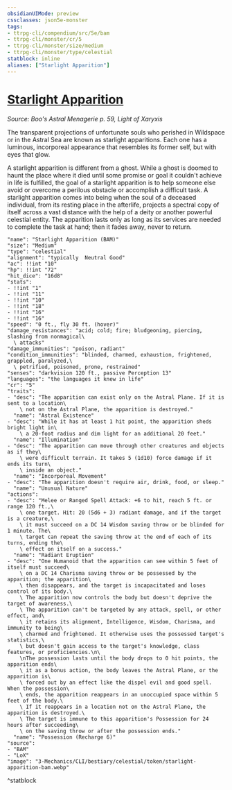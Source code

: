 ```yaml
---
obsidianUIMode: preview
cssclasses: json5e-monster
tags:
- ttrpg-cli/compendium/src/5e/bam
- ttrpg-cli/monster/cr/5
- ttrpg-cli/monster/size/medium
- ttrpg-cli/monster/type/celestial
statblock: inline
aliases: ["Starlight Apparition"]
---
```

# [Starlight Apparition](3-Mechanics\CLI\bestiary\celestial/starlight-apparition-bam.md)
*Source: Boo's Astral Menagerie p. 59, Light of Xaryxis*  

The transparent projections of unfortunate souls who perished in Wildspace or in the Astral Sea are known as starlight apparitions. Each one has a luminous, incorporeal appearance that resembles its former self, but with eyes that glow.

A starlight apparition is different from a ghost. While a ghost is doomed to haunt the place where it died until some promise or goal it couldn't achieve in life is fulfilled, the goal of a starlight apparition is to help someone else avoid or overcome a perilous obstacle or accomplish a difficult task. A starlight apparition comes into being when the soul of a deceased individual, from its resting place in the afterlife, projects a spectral copy of itself across a vast distance with the help of a deity or another powerful celestial entity. The apparition lasts only as long as its services are needed to complete the task at hand; then it fades away, never to return.

```statblock
"name": "Starlight Apparition (BAM)"
"size": "Medium"
"type": "celestial"
"alignment": "typically  Neutral Good"
"ac": !!int "10"
"hp": !!int "72"
"hit_dice": "16d8"
"stats":
- !!int "1"
- !!int "11"
- !!int "10"
- !!int "18"
- !!int "16"
- !!int "16"
"speed": "0 ft., fly 30 ft. (hover)"
"damage_resistances": "acid; cold; fire; bludgeoning, piercing, slashing from nonmagical\
  \ attacks"
"damage_immunities": "poison, radiant"
"condition_immunities": "blinded, charmed, exhaustion, frightened, grappled, paralyzed,\
  \ petrified, poisoned, prone, restrained"
"senses": "darkvision 120 ft., passive Perception 13"
"languages": "the languages it knew in life"
"cr": "5"
"traits":
- "desc": "The apparition can exist only on the Astral Plane. If it is sent to a location\
    \ not on the Astral Plane, the apparition is destroyed."
  "name": "Astral Existence"
- "desc": "While it has at least 1 hit point, the apparition sheds bright light in\
    \ a 20-foot radius and dim light for an additional 20 feet."
  "name": "Illumination"
- "desc": "The apparition can move through other creatures and objects as if they\
    \ were difficult terrain. It takes 5 (1d10) force damage if it ends its turn\
    \ inside an object."
  "name": "Incorporeal Movement"
- "desc": "The apparition doesn't require air, drink, food, or sleep."
  "name": "Unusual Nature"
"actions":
- "desc": "Melee or Ranged Spell Attack: +6 to hit, reach 5 ft. or range 120 ft.,\
    \ one target. Hit: 20 (5d6 + 3) radiant damage, and if the target is a creature,\
    \ it must succeed on a DC 14 Wisdom saving throw or be blinded for 1 minute. The\
    \ target can repeat the saving throw at the end of each of its turns, ending the\
    \ effect on itself on a success."
  "name": "Radiant Eruption"
- "desc": "One Humanoid that the apparition can see within 5 feet of itself must succeed\
    \ on a DC 14 Charisma saving throw or be possessed by the apparition; the apparition\
    \ then disappears, and the target is incapacitated and loses control of its body.\
    \ The apparition now controls the body but doesn't deprive the target of awareness.\
    \ The apparition can't be targeted by any attack, spell, or other effect, and\
    \ it retains its alignment, Intelligence, Wisdom, Charisma, and immunity to being\
    \ charmed and frightened. It otherwise uses the possessed target's statistics,\
    \ but doesn't gain access to the target's knowledge, class features, or proficiencies.\n\
    \nThe possession lasts until the body drops to 0 hit points, the apparition ends\
    \ it as a bonus action, the body leaves the Astral Plane, or the apparition is\
    \ forced out by an effect like the dispel evil and good spell. When the possession\
    \ ends, the apparition reappears in an unoccupied space within 5 feet of the body.\
    \ If it reappears in a location not on the Astral Plane, the apparition is destroyed.\
    \ The target is immune to this apparition's Possession for 24 hours after succeeding\
    \ on the saving throw or after the possession ends."
  "name": "Possession (Recharge 6)"
"source":
- "BAM"
- "LoX"
"image": "3-Mechanics/CLI/bestiary/celestial/token/starlight-apparition-bam.webp"
```
^statblock